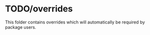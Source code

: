 # TODO/overrides

This folder contains overrides which will automatically be required by package users.
